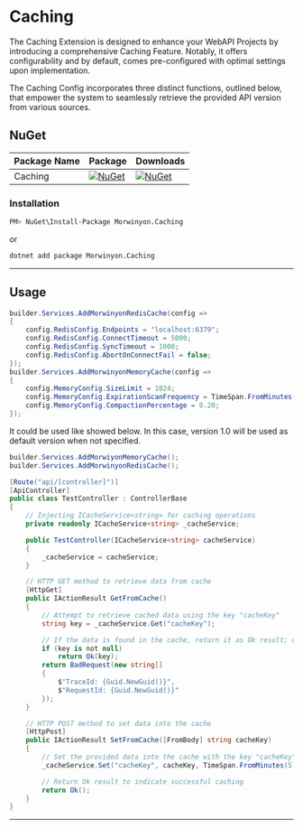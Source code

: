 ﻿# Caching

The Caching Extension is designed to enhance your WebAPI Projects by introducing a comprehensive Caching Feature. Notably, it offers configurability and by default, comes pre-configured with optimal settings upon implementation.


The Caching Config incorporates three distinct functions, outlined below, that empower the system to seamlessly retrieve the provided API version from various sources.


## NuGet
| Package Name | Package | Downloads |
| ------------- | ------- | --------- |
| Caching       | [![NuGet](https://img.shields.io/nuget/v/Morwinyon.Caching?style=for-the-badge)](https://www.nuget.org/packages/Morwinyon.Caching) | [![NuGet](https://img.shields.io/nuget/dt/Morwinyon.Caching?style=for-the-badge)](https://www.nuget.org/packages/Morwinyon.Caching/) |


### Installation

```bash
PM> NuGet\Install-Package Morwinyon.Caching
```
or
```bash
dotnet add package Morwinyon.Caching
```

----

## Usage

```csharp
builder.Services.AddMorwinyonRedisCache(config =>
{
    config.RedisConfig.Endpoints = "localhost:6379";
    config.RedisConfig.ConnectTimeout = 5000;
    config.RedisConfig.SyncTimeout = 1000;
    config.RedisConfig.AbortOnConnectFail = false;
});
builder.Services.AddMorwinyonMemoryCache(config =>
{
    config.MemoryConfig.SizeLimit = 1024;
    config.MemoryConfig.ExpirationScanFrequency = TimeSpan.FromMinutes(1);
    config.MemoryConfig.CompactionPercentage = 0.20;
});
```

It could be used like showed below. In this case, version 1.0 will be used as default version when not specified.

```csharp
builder.Services.AddMorwiyonMemoryCache();
builder.Services.AddMorwinyonRedisCache();
```




```csharp
[Route("api/[controller]")]
[ApiController]
public class TestController : ControllerBase
{
    // Injecting ICacheService<string> for caching operations
    private readonly ICacheService<string> _cacheService;

    public TestController(ICacheService<string> cacheService)
    {
        _cacheService = cacheService;
    }

    // HTTP GET method to retrieve data from cache
    [HttpGet]
    public IActionResult GetFromCache()
    {
        // Attempt to retrieve cached data using the key "cacheKey"
        string key = _cacheService.Get("cacheKey");

        // If the data is found in the cache, return it as Ok result; otherwise, return a BadRequest with new trace and request IDs
        if (key is not null)
            return Ok(key);
        return BadRequest(new string[]
        {
            $"TraceId: {Guid.NewGuid()}",
            $"RequestId: {Guid.NewGuid()}"
        });
    }

    // HTTP POST method to set data into the cache
    [HttpPost]
    public IActionResult SetFromCache([FromBody] string cacheKey)
    {
        // Set the provided data into the cache with the key "cacheKey" and a time-to-live of 5 minutes
        _cacheService.Set("cacheKey", cacheKey, TimeSpan.FromMinutes(5));

        // Return Ok result to indicate successful caching
        return Ok();
    }
}

```

----


